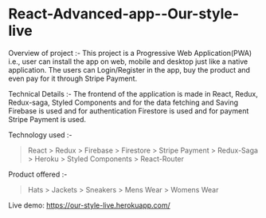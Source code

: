 # React-Advanced-app--Our-style-live

Overview of project :- This project is a Progressive Web Application(PWA) i.e., user can install the app on web, mobile and desktop just like a native application. The users can Login/Register in the app, buy the product and even pay for it through Stripe Payment.

Technical Details :- The frontend of the application is made in React, Redux, Redux-saga, Styled Components and for the data fetching and Saving Firebase is used and for authentication Firestore is used and for payment Stripe Payment is used.

Technology used :- 
> React > Redux > Firebase > Firestore > Stripe Payment > Redux-Saga > Heroku > Styled Components > React-Router 

Product offered :-
> Hats > Jackets > Sneakers > Mens Wear > Womens Wear

Live demo: https://our-style-live.herokuapp.com/

